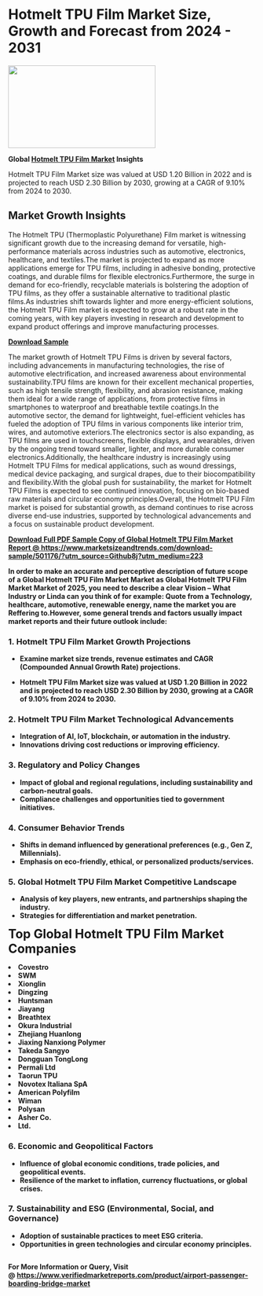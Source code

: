 <H1>Hotmelt TPU Film Market Size, Growth and Forecast from 2024 - 2031</H1><img class="aligncenter size-medium wp-image-584254" src="https://thirdeyenews.in/wp-content/uploads/2024/09/Global-Market-Research-300x168.jpeg" alt="" width="300" height="168" /><p><strong>Global&nbsp;<a href="https://www.marketsizeandtrends.com/download-sample/501176/?utm_source=Github8j?utm_medium=223">Hotmelt TPU Film Market</a> Insights</strong></p><p>Hotmelt TPU Film Market size was valued at USD 1.20 Billion in 2022 and is projected to reach USD 2.30 Billion by 2030, growing at a CAGR of 9.10% from 2024 to 2030.</p><p><h2>Market Growth Insights</h2> <p>The Hotmelt TPU (Thermoplastic Polyurethane) Film market is witnessing significant growth due to the increasing demand for versatile, high-performance materials across industries such as automotive, electronics, healthcare, and textiles.The market is projected to expand as more applications emerge for TPU films, including in adhesive bonding, protective coatings, and durable films for flexible electronics.Furthermore, the surge in demand for eco-friendly, recyclable materials is bolstering the adoption of TPU films, as they offer a sustainable alternative to traditional plastic films.As industries shift towards lighter and more energy-efficient solutions, the Hotmelt TPU Film market is expected to grow at a robust rate in the coming years, with key players investing in research and development to expand product offerings and improve manufacturing processes.</p> <p><strong><a href="#">Download Sample</a></strong></p> <p>The market growth of Hotmelt TPU Films is driven by several factors, including advancements in manufacturing technologies, the rise of automotive electrification, and increased awareness about environmental sustainability.TPU films are known for their excellent mechanical properties, such as high tensile strength, flexibility, and abrasion resistance, making them ideal for a wide range of applications, from protective films in smartphones to waterproof and breathable textile coatings.In the automotive sector, the demand for lightweight, fuel-efficient vehicles has fueled the adoption of TPU films in various components like interior trim, wires, and automotive exteriors.The electronics sector is also expanding, as TPU films are used in touchscreens, flexible displays, and wearables, driven by the ongoing trend toward smaller, lighter, and more durable consumer electronics.Additionally, the healthcare industry is increasingly using Hotmelt TPU Films for medical applications, such as wound dressings, medical device packaging, and surgical drapes, due to their biocompatibility and flexibility.With the global push for sustainability, the market for Hotmelt TPU Films is expected to see continued innovation, focusing on bio-based raw materials and circular economy principles.Overall, the Hotmelt TPU Film market is poised for substantial growth, as demand continues to rise across diverse end-use industries, supported by technological advancements and a focus on sustainable product development.</p> <p><strong><a href="#"></p><p><span class=""><strong>Download Full PDF Sample Copy of Global Hotmelt TPU Film Market Report</strong> @ <a href="https://www.marketsizeandtrends.com/download-sample/501176/?utm_source=Github8j?utm_medium=223" target="_blank">https://www.marketsizeandtrends.com/download-sample/501176/?utm_source=Github8j?utm_medium=223</a></span></p><p>In order to make an accurate and perceptive description of future scope of a Global&nbsp;Hotmelt TPU Film Market Market as Global&nbsp;Hotmelt TPU Film Market Market of 2025, you need to describe a clear Vision &ndash; What Industry or Linda can you think of for example: Quote from a Technology, healthcare, automotive, renewable energy, name the market you are Reffering to.However, some general trends and factors usually impact market reports and their future outlook include:</p><h3>1.&nbsp;<strong>Hotmelt TPU Film Market Growth Projections</strong></h3><ul><li>Examine market size trends, revenue estimates and CAGR (Compounded Annual Growth Rate) projections.</li><li><p>Hotmelt TPU Film Market size was valued at USD 1.20 Billion in 2022 and is projected to reach USD 2.30 Billion by 2030, growing at a CAGR of 9.10% from 2024 to 2030.</p></li></ul><h3>2.&nbsp;<strong>Hotmelt TPU Film Market Technological Advancements</strong></h3><ul><li>Integration of AI, IoT, blockchain, or automation in the industry.</li><li>Innovations driving cost reductions or improving efficiency.</li></ul><h3>3.&nbsp;<strong>Regulatory and Policy Changes</strong></h3><ul><li>Impact of global and regional regulations, including sustainability and carbon-neutral goals.</li><li>Compliance challenges and opportunities tied to government initiatives.</li></ul><h3>4.&nbsp;<strong>Consumer Behavior Trends</strong></h3><ul><li>Shifts in demand influenced by generational preferences (e.g., Gen Z, Millennials).</li><li>Emphasis on eco-friendly, ethical, or personalized products/services.</li></ul><h3>5.&nbsp;<strong>Global Hotmelt TPU Film Market Competitive Landscape</strong></h3><ul><li>Analysis of key players, new entrants, and partnerships shaping the industry.</li><li>Strategies for differentiation and market penetration.</li></ul><p data-pm-slice="1 1 []"><span style="color: inherit; font-family: inherit; font-size: 25px;">Top Global Hotmelt TPU Film Market Companies</span></p><div class="" data-test-id=""><p><li>Covestro</li><li> SWM</li><li> Xionglin</li><li> Dingzing</li><li> Huntsman</li><li> Jiayang</li><li> Breathtex</li><li> Okura Industrial</li><li> Zhejiang Huanlong</li><li> Jiaxing Nanxiong Polymer</li><li> Takeda Sangyo</li><li> Dongguan TongLong</li><li> Permali Ltd</li><li> Taorun TPU</li><li> Novotex Italiana SpA</li><li> American Polyfilm</li><li> Wiman</li><li> Polysan</li><li> Asher Co.</li><li> Ltd.</li></p></div><h3>6.&nbsp;<strong>Economic and Geopolitical Factors</strong></h3><ul><li>Influence of global economic conditions, trade policies, and geopolitical events.</li><li>Resilience of the market to inflation, currency fluctuations, or global crises.</li></ul><h3>7.&nbsp;<strong>Sustainability and ESG (Environmental, Social, and Governance)</strong></h3><ul><li>Adoption of sustainable practices to meet ESG criteria.</li><li>Opportunities in green technologies and circular economy principles.</li></ul><h2><strong style="font-size: 14px;">For More Information or Query, Visit @&nbsp;</strong><a style="background-color: #ffffff; font-size: 14px;" href="https://www.marketsizeandtrends.com/report/hotmelt-tpu-film-market/" target="_blank">https://www.verifiedmarketreports.com/product/airport-passenger-boarding-bridge-market</a></h2>